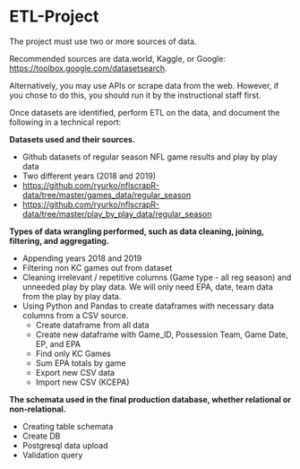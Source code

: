 # ETL-Project

The project must use two or more sources of data.

Recommended sources are data.world, Kaggle, or Google: https://toolbox.google.com/datasetsearch.

Alternatively, you may use APIs or scrape data from the web. However, if you chose to do this, you should run it by the instructional staff first.

Once datasets are identified, perform ETL on the data, and document the following in a technical report:


**Datasets used and their sources.**<br>
  + Github datasets of regular season NFL game results and play by play data
  + Two different years (2018 and 2019)  
  + https://github.com/ryurko/nflscrapR-data/tree/master/games_data/regular_season
  + https://github.com/ryurko/nflscrapR-data/tree/master/play_by_play_data/regular_season
  


**Types of data wrangling performed, such as data cleaning, joining, filtering, and aggregating.**<br>
  + Appending years 2018 and 2019
  + Filtering non KC games out from dataset
  + Cleaning irrelevant / repetitive columns (Game type - all reg season) and unneeded play by play data.  We will only need EPA, date, team data from the play by play data.
  + Using Python and Pandas to create dataframes with necessary data columns from a CSV source.
     + Create dataframe from all data
     + Create new dataframe with Game_ID, Possession Team, Game Date, EP, and EPA
     + Find only KC Games
     + Sum EPA totals by game
     + Export new CSV data
     + Import new CSV (KCEPA)
     
  

**The schemata used in the final production database, whether relational or non-relational.** <br>
 + Creating table schemata
 + Create DB
 + Postgresql data upload
 + Validation query 
